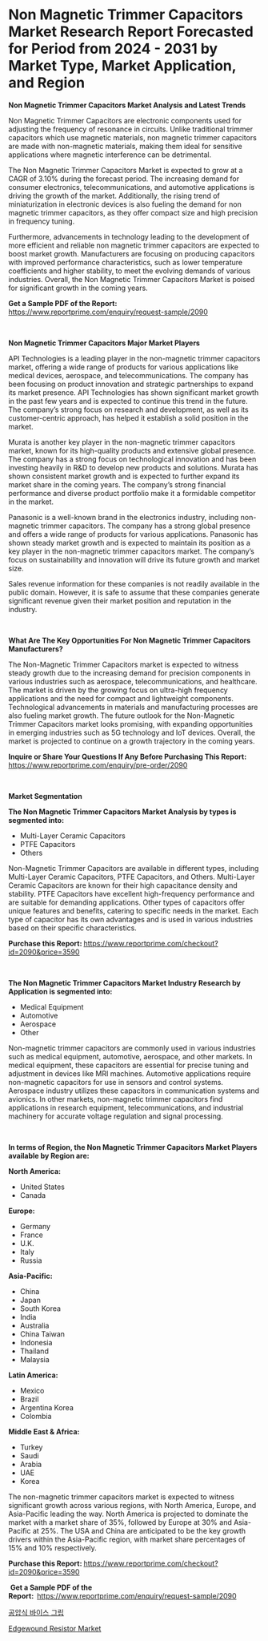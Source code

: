 <p><h1>Non Magnetic Trimmer Capacitors Market Research Report Forecasted for Period from 2024 -  2031 by Market Type, Market Application, and Region</h1></p><p><strong>Non Magnetic Trimmer Capacitors Market Analysis and Latest Trends</strong></p>
<p><p>Non Magnetic Trimmer Capacitors are electronic components used for adjusting the frequency of resonance in circuits. Unlike traditional trimmer capacitors which use magnetic materials, non magnetic trimmer capacitors are made with non-magnetic materials, making them ideal for sensitive applications where magnetic interference can be detrimental.</p><p>The Non Magnetic Trimmer Capacitors Market is expected to grow at a CAGR of 3.10% during the forecast period. The increasing demand for consumer electronics, telecommunications, and automotive applications is driving the growth of the market. Additionally, the rising trend of miniaturization in electronic devices is also fueling the demand for non magnetic trimmer capacitors, as they offer compact size and high precision in frequency tuning.</p><p>Furthermore, advancements in technology leading to the development of more efficient and reliable non magnetic trimmer capacitors are expected to boost market growth. Manufacturers are focusing on producing capacitors with improved performance characteristics, such as lower temperature coefficients and higher stability, to meet the evolving demands of various industries. Overall, the Non Magnetic Trimmer Capacitors Market is poised for significant growth in the coming years.</p></p>
<p><strong>Get a Sample PDF of the Report:&nbsp;</strong> <a href="https://www.reportprime.com/enquiry/request-sample/2090">https://www.reportprime.com/enquiry/request-sample/2090</a></p>
<p>&nbsp;</p>
<p><strong>Non Magnetic Trimmer Capacitors Major Market Players</strong></p>
<p><p>API Technologies is a leading player in the non-magnetic trimmer capacitors market, offering a wide range of products for various applications like medical devices, aerospace, and telecommunications. The company has been focusing on product innovation and strategic partnerships to expand its market presence. API Technologies has shown significant market growth in the past few years and is expected to continue this trend in the future. The company’s strong focus on research and development, as well as its customer-centric approach, has helped it establish a solid position in the market.</p><p>Murata is another key player in the non-magnetic trimmer capacitors market, known for its high-quality products and extensive global presence. The company has a strong focus on technological innovation and has been investing heavily in R&D to develop new products and solutions. Murata has shown consistent market growth and is expected to further expand its market share in the coming years. The company’s strong financial performance and diverse product portfolio make it a formidable competitor in the market.</p><p>Panasonic is a well-known brand in the electronics industry, including non-magnetic trimmer capacitors. The company has a strong global presence and offers a wide range of products for various applications. Panasonic has shown steady market growth and is expected to maintain its position as a key player in the non-magnetic trimmer capacitors market. The company’s focus on sustainability and innovation will drive its future growth and market size.</p><p>Sales revenue information for these companies is not readily available in the public domain. However, it is safe to assume that these companies generate significant revenue given their market position and reputation in the industry.</p></p>
<p>&nbsp;</p>
<p><strong>What Are The Key Opportunities For Non Magnetic Trimmer Capacitors Manufacturers?</strong></p>
<p><p>The Non-Magnetic Trimmer Capacitors market is expected to witness steady growth due to the increasing demand for precision components in various industries such as aerospace, telecommunications, and healthcare. The market is driven by the growing focus on ultra-high frequency applications and the need for compact and lightweight components. Technological advancements in materials and manufacturing processes are also fueling market growth. The future outlook for the Non-Magnetic Trimmer Capacitors market looks promising, with expanding opportunities in emerging industries such as 5G technology and IoT devices. Overall, the market is projected to continue on a growth trajectory in the coming years.</p></p>
<p><strong>Inquire or Share Your Questions If Any Before Purchasing This Report:</strong> <a href="https://www.reportprime.com/enquiry/pre-order/2090">https://www.reportprime.com/enquiry/pre-order/2090</a></p>
<p>&nbsp;</p>
<p><strong>Market Segmentation</strong></p>
<p><strong>The Non Magnetic Trimmer Capacitors Market Analysis by types is segmented into:</strong></p>
<p><ul><li>Multi-Layer Ceramic Capacitors</li><li>PTFE Capacitors</li><li>Others</li></ul></p>
<p><p>Non-Magnetic Trimmer Capacitors are available in different types, including Multi-Layer Ceramic Capacitors, PTFE Capacitors, and Others. Multi-Layer Ceramic Capacitors are known for their high capacitance density and stability. PTFE Capacitors have excellent high-frequency performance and are suitable for demanding applications. Other types of capacitors offer unique features and benefits, catering to specific needs in the market. Each type of capacitor has its own advantages and is used in various industries based on their specific characteristics.</p></p>
<p><strong>Purchase this Report:&nbsp;</strong><a href="https://www.reportprime.com/checkout?id=2090&price=3590">https://www.reportprime.com/checkout?id=2090&price=3590</a></p>
<p>&nbsp;</p>
<p><strong>The Non Magnetic Trimmer Capacitors Market Industry Research by Application is segmented into:</strong></p>
<p><ul><li>Medical Equipment</li><li>Automotive</li><li>Aerospace</li><li>Other</li></ul></p>
<p><p>Non-magnetic trimmer capacitors are commonly used in various industries such as medical equipment, automotive, aerospace, and other markets. In medical equipment, these capacitors are essential for precise tuning and adjustment in devices like MRI machines. Automotive applications require non-magnetic capacitors for use in sensors and control systems. Aerospace industry utilizes these capacitors in communication systems and avionics. In other markets, non-magnetic trimmer capacitors find applications in research equipment, telecommunications, and industrial machinery for accurate voltage regulation and signal processing.</p></p>
<p>&nbsp;</p>
<p><strong>In terms of Region, the Non Magnetic Trimmer Capacitors Market Players available by Region are:</strong></p>
<p>
    <p> <strong> North America: </strong>
        <ul>
            <li>United States</li>
            <li>Canada</li>
        </ul>
        </p> 
    <p> <strong> Europe: </strong>
        <ul>
            <li>Germany</li>
            <li>France</li>
            <li>U.K.</li>
            <li>Italy</li>
            <li>Russia</li>
        </ul>
        </p> 
    <p> <strong> Asia-Pacific: </strong>
        <ul>
            <li>China</li>
            <li>Japan</li>
            <li>South Korea</li>
            <li>India</li>
            <li>Australia</li>
            <li>China Taiwan</li>
            <li>Indonesia</li>
            <li>Thailand</li>
            <li>Malaysia</li>
        </ul>
        </p> 
    <p> <strong> Latin America: </strong>
        <ul>
            <li>Mexico</li>
            <li>Brazil</li>
            <li>Argentina Korea</li>
            <li>Colombia</li>
        </ul>
        </p> 
    <p> <strong> Middle East & Africa: </strong>
        <ul>
            <li>Turkey</li>
            <li>Saudi</li>
            <li>Arabia</li>
            <li>UAE</li>
            <li>Korea</li>
        </ul>
    </p>
    </p>
<p><p>The non-magnetic trimmer capacitors market is expected to witness significant growth across various regions, with North America, Europe, and Asia-Pacific leading the way. North America is projected to dominate the market with a market share of 35%, followed by Europe at 30% and Asia-Pacific at 25%. The USA and China are anticipated to be the key growth drivers within the Asia-Pacific region, with market share percentages of 15% and 10% respectively.</p></p>
<p><strong>Purchase this Report: </strong><a href="https://www.reportprime.com/checkout?id=2090&price=3590">https://www.reportprime.com/checkout?id=2090&price=3590</a></p>
<p>&nbsp;<strong>Get a Sample PDF of the Report:&nbsp;&nbsp;</strong><a href="https://www.reportprime.com/enquiry/request-sample/2090">https://www.reportprime.com/enquiry/request-sample/2090</a></p>
<p><strong></strong></p>
<p><p><a href="https://github.com/laholand/Market-Research-Report-List-3/blob/main/683148910171.md">공압식 바이스 그립</a></p><p><a href="https://github.com/JameTravis/Market-Research-Report-List-4/blob/main/edgewound-resistor-market.md">Edgewound Resistor Market</a></p></p>